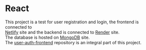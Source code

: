 # React

This project is a test for user registration and login, the frontend is connected to
<br>
[Netlify](https://www.netlify.com/) site and the backend is connected to [Render](https://www.render.com/) site. 
<br>
The database is hosted on [MongoDB](https://www.mongodb.com/) site. 
<br>
The [user-auth-frontend](https://github.com/stecavalli/user-auth-frontend) repository is an integral part of this project.
